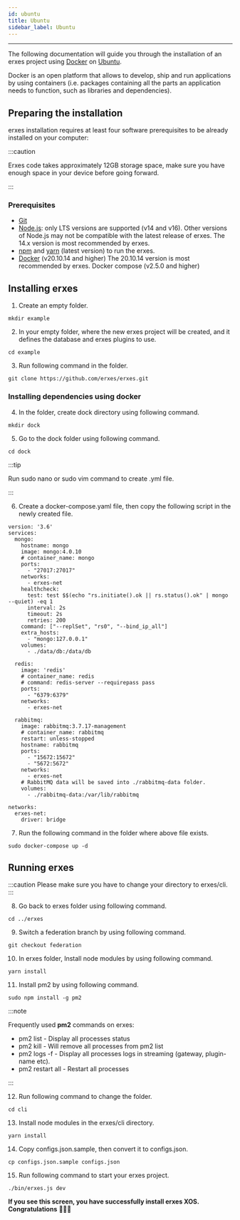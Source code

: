 ```yaml
---
id: ubuntu
title: Ubuntu
sidebar_label: Ubuntu
---
```

---

The following documentation will guide you through the installation of an erxes project using <a href="https://www.docker.com/" target="_blank">Docker</a> on <a href="https://ubuntu.com/" target="_blank">Ubuntu</a>.

Docker is an open platform that allows to develop, ship and run applications by using containers (i.e. packages containing all the parts an application needs to function, such as libraries and dependencies).

## Preparing the installation

erxes installation requires at least four software prerequisites to be already installed on your computer:

:::caution

Erxes code takes approximately 12GB storage space, make sure you have enough space in your device before going forward. 

:::

### Prerequisites

- <a href="https://github.com/git-guides/install-git" target="_blank">Git</a>
- [Node.js](https://nodejs.org): only LTS versions are supported (v14 and v16). Other versions of Node.js may not be compatible with the latest release of erxes. The 14.x version is most recommended by erxes.
- [npm](https://docs.npmjs.com/cli/v6/commands/npm-install) and [yarn](https://classic.yarnpkg.com/lang/en/docs/install/#debian-stable)  (latest version) to run the erxes.
- <a href="https://www.digitalocean.com/community/tutorials/how-to-install-and-use-docker-on-ubuntu-20-04">Docker</a> (v20.10.14 and higher) The 20.10.14 version is most recommended by erxes. Docker compose (v2.5.0 and higher)



## Installing erxes

1. Create an empty folder.

```
mkdir example
```
2. In your empty folder, where the new erxes project will be created, and it defines the database and erxes plugins to use.

```
cd example
```

3. Run following command in the folder. 

```
git clone https://github.com/erxes/erxes.git
```

### Installing dependencies using docker

4. In the folder, create dock directory using following command. 

```
mkdir dock
```

5. Go to the dock folder using following command.  

```
cd dock
```

:::tip

Run sudo nano or sudo vim command to create .yml file. 

:::

6. Create a docker-compose.yaml file, then copy the following script in the newly created file. 

```
version: '3.6'
services:
  mongo:
    hostname: mongo
    image: mongo:4.0.10
    # container_name: mongo
    ports:
      - "27017:27017"
    networks:
      - erxes-net
    healthcheck:
      test: test $$(echo "rs.initiate().ok || rs.status().ok" | mongo --quiet) -eq 1
      interval: 2s
      timeout: 2s
      retries: 200
    command: ["--replSet", "rs0", "--bind_ip_all"]
    extra_hosts:
      - "mongo:127.0.0.1"
    volumes:
      - ./data/db:/data/db

  redis:
    image: 'redis'
    # container_name: redis
    # command: redis-server --requirepass pass
    ports:
      - "6379:6379"
    networks:
      - erxes-net

  rabbitmq:
    image: rabbitmq:3.7.17-management
    # container_name: rabbitmq
    restart: unless-stopped
    hostname: rabbitmq
    ports:
      - "15672:15672"
      - "5672:5672"
    networks:
      - erxes-net
    # RabbitMQ data will be saved into ./rabbitmq-data folder.
    volumes:
      - ./rabbitmq-data:/var/lib/rabbitmq

networks:
  erxes-net:
    driver: bridge

```

7. Run the following command in the folder where above file exists.

``` 
sudo docker-compose up -d 
```

## Running erxes

:::caution
Please make sure you have to change your directory to erxes/cli. 
:::

8. Go back to erxes folder using following command. 

```
cd ../erxes
```

9. Switch a federation branch by using following command.

```
git checkout federation
```

10. In erxes folder, Install node modules by using following command.

```
yarn install
```

11. Install pm2 by using following command.

```
sudo npm install -g pm2
```

:::note

Frequently used **pm2** commands on erxes:

- pm2 list - Display all processes status
- pm2 kill - Will remove all processes from pm2 list
- pm2 logs -f - Display all processes logs in streaming (gateway, plugin-name etc).
- pm2 restart all - Restart all processes


:::

12. Run following command to change the folder.

```
cd cli
```

13. Install node modules in the erxes/cli directory.

```
yarn install
```

14. Copy configs.json.sample, then convert it to configs.json.

```
cp configs.json.sample configs.json
```

15. Run following command to start your erxes project. 

```
./bin/erxes.js dev
```


**If you see this screen, you have successfully install erxes XOS. Congratulations** 🎉🎉🎉

